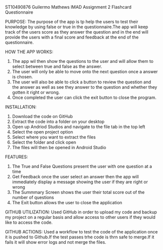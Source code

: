 ST10490876 Guilermo Mathews
IMAD Assignment 2 Flashcard Questionnaire

PURPOSE:
The purpose of the app is tp help the users to test their knowledge by using false or true in the questionnaire.The app will keep track of the users score as they answer the question and in the end will provide the users with a final score and feedback at the end of the questionnaire.

HOW THE APP WORKS:
1) The app wil then show the questions to the user and will allow them to select between true and false as the answer.
2) The user will only be able to move onto the next question once a answer is chosen.
3) The user will also be able to click a button to review the question and the answer as well as see they answer to the question and whether they gotten it right or wrong.
4) Once completed the user can click the exit button to close the program.

INSTALLATION:
1) Download the code on GitHub
2) Extract the code into a folder on your desktop
3) Open up Andriod Studios and navigate to the file tab in the top left
4) Select the open project option
5) Select where you want to extract the files
6) Select the folder and click open
7) The files will  then be opened in Android Studio

FEATURES:
1) The True and False Questions present the user with one question at a time
2) Get Feedback once the user select an answer then the app will immediately display a message showing the user if they are right or wrong
3) The Summmary Screen shows the user their total score out of the number of questions
4) The Exit button allows the user to close the application

GITHUB UTILIZATION:
Used GitHub in order to upload my code and backup my project on a regular basis and allow access to other users if they would like to access the code. 

GITHUB ACTIONS:
Used a workflow to test the code of the application once it is pushed to Github.If the test passes trhe code is thrn safe to merge.If it fails it will show error logs and not merge the files.























